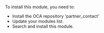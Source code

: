 To install this module, you need to:

-  Install the OCA repository 'partner_contact'
-  Update your modules list.
-  Search and install this module.
